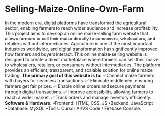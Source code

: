 # Selling-Maize-Online-Own-Farm
   In the modern era, digital platforms have transformed the agricultural sector, enabling farmers to reach wider audience and increase profitability. This project aims to develop an online maize-selling farm website that allows farmers to sell their maize directly to consumers, wholesalers, and retailers without intermediaries.
   Agriculture is one of the most important industries worldwide, and digital transformation has significantly improved how farmers and buyers interact. This online maize-selling website is designed to create a direct marketplace where farmers can sell their maize to wholesalers, retailers, or consumers without intermediaries. The platform provides an efficient, transparent, and scalable solution for online maize trading.
   **The primary goal of this website is to:**
✅Connect maize farmers with buyers for seamless transactions. 
✅ Eliminate middlemen, ensuring farmers get fair prices. 
✅ Enable online orders and secure payments through digital transactions. 
✅ Improve accessibility, allowing farmers to reach a wider market. 
✅ Track orders and manage inventory efficiently.
**Software & Hardware:**
•Frontend: HTML, CSS, JS
•Backend: JavaScript
•Database: MySQL
•Tools: Cursor AI/VS Code / Firebase Console.


